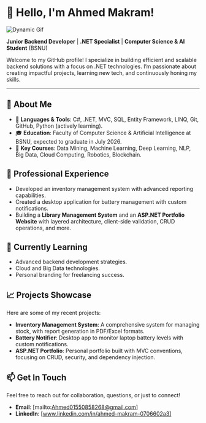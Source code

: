 # 👋 Hello, I'm Ahmed Makram!

![Dynamic Gif](https://media.giphy.com/media/1C8bHHJturSx2/giphy.gif?cid=ecf05e47h35z6pq3neoxm1iawqy2qvhnkeotaspsnhkjjy3x&ep=v1_gifs_search&rid=giphy.gif&ct=g)

**Junior Backend Developer** | **.NET Specialist** | **Computer Science & AI Student** (BSNU)

Welcome to my GitHub profile! I specialize in building efficient and scalable backend solutions with a focus on .NET technologies. I’m passionate about creating impactful projects, learning new tech, and continuously honing my skills.

---

## 🚀 About Me
- 🔧 **Languages & Tools**: C#, .NET, MVC, SQL, Entity Framework, LINQ, Git, GitHub, Python (actively learning).
- 🎓 **Education**: Faculty of Computer Science & Artificial Intelligence at BSNU, expected to graduate in July 2026.
- 📘 **Key Courses**: Data Mining, Machine Learning, Deep Learning, NLP, Big Data, Cloud Computing, Robotics, Blockchain.

## 💼 Professional Experience
- Developed an inventory management system with advanced reporting capabilities.
- Created a desktop application for battery management with custom notifications.
- Building a **Library Management System** and an **ASP.NET Portfolio Website** with layered architecture, client-side validation, CRUD operations, and more.

## 🌱 Currently Learning
- Advanced backend development strategies.
- Cloud and Big Data technologies.
- Personal branding for freelancing success.

## 📈 Projects Showcase
Here are some of my recent projects:
- **Inventory Management System**: A comprehensive system for managing stock, with report generation in PDF/Excel formats.
- **Battery Notifier**: Desktop app to monitor laptop battery levels with custom notifications.
- **ASP.NET Portfolio**: Personal portfolio built with MVC conventions, focusing on CRUD, security, and dependency injection.

## 📫 Get In Touch
Feel free to reach out for collaboration, questions, or just to connect!
- **Email**: [mailto:Ahmed01550858268@gmail.com]
- **LinkedIn**: [www.linkedin.com/in/ahmed-makram-0706602a3]

